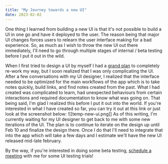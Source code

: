 ```yaml
---
title: "My Journey towards a new UI"
date: 2023-02-02
---
```

One thing I learned from building a new UI is that it's not possible to build a UI in one go and have it deployed to the user. The reason being that major UI changes forces users to relearn the user interface making for a bad experience. So, as much as I wish to throw the new UI out there immediately, I'll need to go through multiple stages of internal / beta testing before I put it out in the wild. 

When I first tried to design a UI by myself I had a [grand plan](https://www.youtube.com/watch?v=3157-0w_JNk) to completely re-work my way, but I soon realized that I was only complicating the UI. After a few conversations with my UI designer, I realized that the interface needed to be optimized for the main workflows of the app which is to take notes quickly, build links, and find notes created from the past. What I had created was complicated to learn, had unexpected behaviours from certain interactions and required documentation to know what was going on. That being said, I'm glad I realized this before I put it out into the world. If you're interested in what I have created so far, you can try it out at this link or just look at the screenshot below:
![[temp-new-ui.png]]
As of this writing, I'm currently waiting for my UI designer to get back to me with some new iterations of the UI. The plan is to continue to iterate on the design up until Feb 10 and finalize the design there. Once I do that I'll need to integrate that into the app which will take a few days and I estimate we'll have the new UI released mid-late february.

By the way, if you're interested in doing some beta testing, [schedule a meeting]() with me for some UI testing trials!